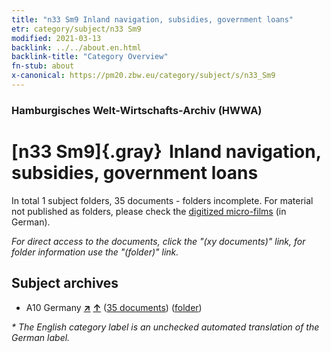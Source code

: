 ```yaml
---
title: "n33 Sm9 Inland navigation, subsidies, government loans"
etr: category/subject/n33 Sm9
modified: 2021-03-13
backlink: ../../about.en.html
backlink-title: "Category Overview"
fn-stub: about
x-canonical: https://pm20.zbw.eu/category/subject/s/n33_Sm9
---
```


### Hamburgisches Welt-Wirtschafts-Archiv (HWWA)
# [n33 Sm9]{.gray}&#8201; Inland navigation, subsidies, government loans&#160; 





In total 1 subject folders, 35 documents - folders incomplete.
For material not published as folders, please check the [digitized micro-films](/film/h1_sh.de.html) (in German).

_For direct access to the documents, click the "(xy documents)" link, for folder information use the "(folder)" link._

## Subject archives


- A10 Germany [**&nearr;**](../../../geo/i/126128/about.en.html "Germany (all folders)") [**&uarr;**](../../../geo/about.en.html#A10 "Country category system") (<a href="https://pm20.zbw.eu/dfgview/sh/126128,145647" title="about: Germany : Inland navigation, subsidies, government loans" target="_blank">35 documents</a>) ([folder](../../../../folder/sh/1261xx/126128/1456xx/145647/about.en.html))


_* The English category label is an unchecked automated translation of the German label._

